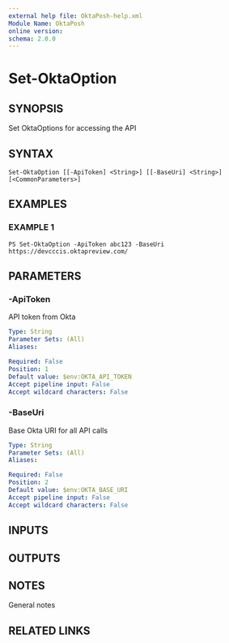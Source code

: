 ```yaml
---
external help file: OktaPosh-help.xml
Module Name: OktaPosh
online version:
schema: 2.0.0
---
```


# Set-OktaOption

## SYNOPSIS
Set OktaOptions for accessing the API

## SYNTAX

```
Set-OktaOption [[-ApiToken] <String>] [[-BaseUri] <String>] [<CommonParameters>]
```

## EXAMPLES

### EXAMPLE 1
```
PS Set-OktaOption -ApiToken abc123 -BaseUri https://devcccis.oktapreview.com/
```

## PARAMETERS

### -ApiToken
API token from Okta

```yaml
Type: String
Parameter Sets: (All)
Aliases:

Required: False
Position: 1
Default value: $env:OKTA_API_TOKEN
Accept pipeline input: False
Accept wildcard characters: False
```

### -BaseUri
Base Okta URI for all API calls

```yaml
Type: String
Parameter Sets: (All)
Aliases:

Required: False
Position: 2
Default value: $env:OKTA_BASE_URI
Accept pipeline input: False
Accept wildcard characters: False
```

<!-- #include "./params/common-parameters.md" -->


## INPUTS

## OUTPUTS

## NOTES
General notes

## RELATED LINKS
